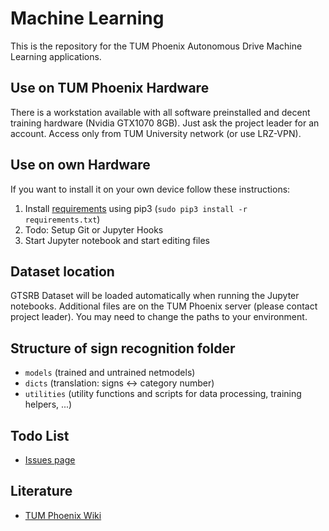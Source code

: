 # Machine Learning
This is the repository for the TUM Phoenix Autonomous Drive Machine Learning applications. 

## Use on TUM Phoenix Hardware
There is a workstation available with all software preinstalled and decent training hardware (Nvidia GTX1070 8GB). Just ask the project leader for an account. Access only from TUM University network (or use LRZ-VPN).

## Use on own Hardware
If you want to install it on your own device follow these instructions:
1. Install [requirements](https://github.com/tum-phoenix/drive_ml/blob/master/requirements.txt) using pip3 (`sudo pip3 install -r requirements.txt`)
2. Todo: Setup Git or Jupyter Hooks
3. Start Jupyter notebook and start editing files

## Dataset location
GTSRB Dataset will be loaded automatically when running the Jupyter notebooks. Additional files are on the TUM Phoenix server (please contact project leader). You may need to change the paths to your environment.

## Structure of sign recognition folder
- `models` (trained and untrained netmodels)
- `dicts` (translation: signs <-> category number)
- `utilities` (utility functions and scripts for data processing, training helpers, ...)

## Todo List
* [Issues page](https://github.com/tum-phoenix/drive_ml/issues)

## Literature
* [TUM Phoenix Wiki](https://wiki.tum.de/display/phoenix/Machine+Learning)
